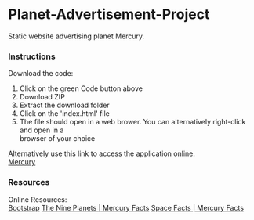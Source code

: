 # Planet-Advertisement-Project

Static website advertising planet Mercury.

### Instructions

Download the code:

1. Click on the green Code button above
2. Download ZIP
3. Extract the download folder
4. Click on the 'index.html' file
5. The file should open in a web brower. You can alternatively right-click and open in a  
browser of your choice

Alternatively use this link to access the application online.  
[Mercury](https://codepen.io/eggrollcat/full/qBrRKZP)

### Resources

Online Resources:  
[Bootstrap](https://getbootstrap.com/)
[The Nine Planets | Mercury Facts](https://nineplanets.org/mercury/)
[Space Facts | Mercury Facts](https://space-facts.com/mercury/)
